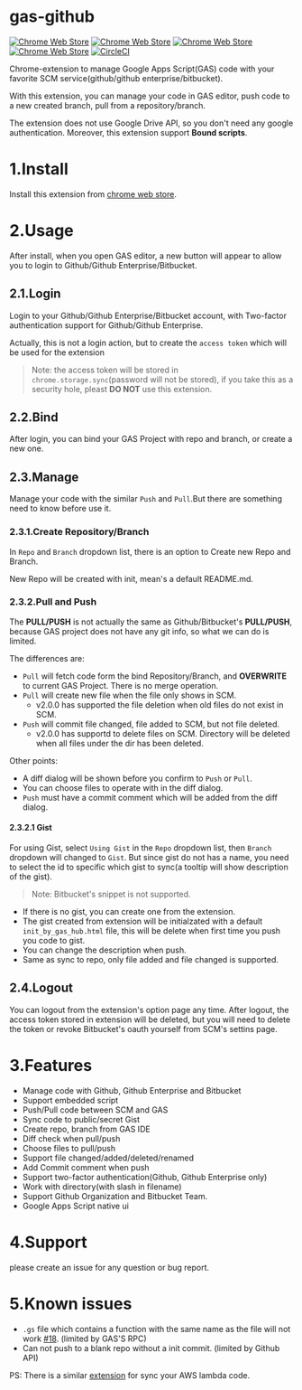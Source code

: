 # gas-github
[![Chrome Web Store](https://img.shields.io/chrome-web-store/v/lfjcgcmkmjjlieihflfhjopckgpelofo.svg)](https://chrome.google.com/webstore/detail/google-apps-script-github/lfjcgcmkmjjlieihflfhjopckgpelofo)
[![Chrome Web Store](https://img.shields.io/chrome-web-store/d/lfjcgcmkmjjlieihflfhjopckgpelofo.svg)](https://chrome.google.com/webstore/detail/google-apps-script-github/lfjcgcmkmjjlieihflfhjopckgpelofo)
[![Chrome Web Store](https://img.shields.io/chrome-web-store/rating/lfjcgcmkmjjlieihflfhjopckgpelofo.svg)](https://chrome.google.com/webstore/detail/google-apps-script-github/lfjcgcmkmjjlieihflfhjopckgpelofo)
[![Chrome Web Store](https://img.shields.io/chrome-web-store/rating-count/lfjcgcmkmjjlieihflfhjopckgpelofo.svg)](https://chrome.google.com/webstore/detail/google-apps-script-github/lfjcgcmkmjjlieihflfhjopckgpelofo)
[![CircleCI](https://img.shields.io/circleci/project/github/leonhartX/gas-github.svg)](https://circleci.com/gh/leonhartX/gas-github)

Chrome-extension to manage Google Apps Script(GAS) code with your favorite SCM service(github/github enterprise/bitbucket).

With this extension, you can manage your code in GAS editor, push code to a new created branch, pull from a repository/branch.

The extension does not use Google Drive API, so you don't need any google authentication. Moreover, this extension support **Bound scripts**.


# 1.Install
Install this extension from [chrome web store](https://chrome.google.com/webstore/detail/lfjcgcmkmjjlieihflfhjopckgpelofo).

# 2.Usage
After install, when you open GAS editor, a new button will appear to allow you to login to Github/Github Enterprise/Bitbucket.

## 2.1.Login
Login to your Github/Github Enterprise/Bitbucket account, with Two-factor authentication support for Github/Github Enterprise.

Actually, this is not a login action, but to create the `access token` which will be used for the extension
>Note: the access token will be stored in `chrome.storage.sync`(password will not be stored), if you take this as a security hole, pleast **DO NOT** use this extension.

## 2.2.Bind
After login, you can bind your GAS Project with repo and branch, or create a new one.

## 2.3.Manage
Manage your code with the similar `Push` and `Pull`.But there are something need to know before use it.

### 2.3.1.Create Repository/Branch
In `Repo` and `Branch` dropdown list, there is an option to Create new Repo and Branch.

New Repo will be created with init, mean's a default README.md.

### 2.3.2.Pull and Push
The **PULL/PUSH** is not actually the same as Github/Bitbucket's **PULL/PUSH**, because GAS project does not have any git info, so what we can do is limited.

The differences are:

- `Pull` will fetch code form the bind Repository/Branch, and **OVERWRITE** to current GAS Project. There is no merge operation.
- `Pull` will create new file when the file only shows in SCM.
  - v2.0.0 has supported the file deletion when old files do not exist in SCM.
- `Push` will commit file changed, file added to SCM, but not file deleted.
  - v2.0.0 has supportd to delete files on SCM. Directory will be deleted when all files under the dir has been deleted.

Other points:
- A diff dialog will be shown before you confirm to `Push` or `Pull`.
- You can choose files to operate with in the diff dialog.
- `Push` must have a commit comment which will be added from the diff dialog.

#### 2.3.2.1 Gist
For using Gist, select `Using Gist` in the `Repo` dropdown list, then `Branch` dropdown will changed to `Gist`. But since gist do not has a name, you need to select the id to specific which gist to sync(a tooltip will show description of the gist).
>Note: Bitbucket's snippet is not supported.

- If there is no gist, you can create one from the extension.
- The gist created from extension will be initialzated with a default `init_by_gas_hub.html` file, this will be delete when first time you push you code to gist. 
- You can change the description when push.
- Same as sync to repo, only file added and file changed is supported.

## 2.4.Logout
You can logout from the extension's option page any time. After logout, the access token stored in extension will be deleted, 
but you will need to delete the token or revoke Bitbucket's oauth yourself from SCM's settins page.

# 3.Features

 - Manage code with Github, Github Enterprise and Bitbucket
 - Support embedded script
 - Push/Pull code between SCM and GAS
 - Sync code to public/secret Gist
 - Create repo, branch from GAS IDE
 - Diff check when pull/push
 - Choose files to pull/push
 - Support file changed/added/deleted/renamed
 - Add Commit comment when push
 - Support two-factor authentication(Github, Github Enterprise only)
 - Work with directory(with slash in filename)
 - Support Github Organization and Bitbucket Team.
 - Google Apps Script native ui

# 4.Support
please create an issue for any question or bug report.

# 5.Known issues

 - `.gs` file which contains a function with the same name as the file will not work [#18](https://github.com/leonhartX/gas-github/issues/18). (limited by GAS'S RPC)
 - Can not push to a blank repo without a init commit. (limited by Github API)
 
PS: There is a similar [extension](https://github.com/leonhartX/lambda-github) for sync your AWS lambda code.
